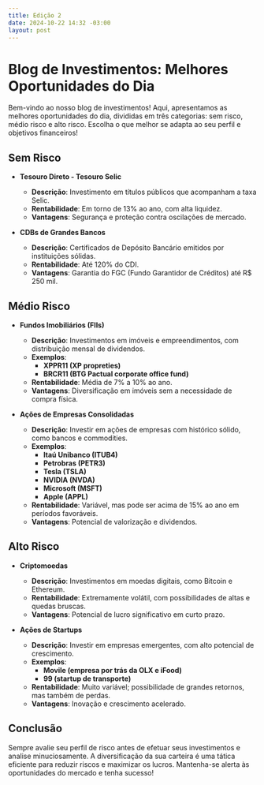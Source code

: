 ```yaml
---
title: Edição 2
date: 2024-10-22 14:32 -03:00
layout: post
---
```


# Blog de Investimentos: Melhores Oportunidades do Dia

Bem-vindo ao nosso blog de investimentos! Aqui, apresentamos as melhores oportunidades do dia, divididas em três categorias: sem risco, médio risco e alto risco. Escolha o que melhor se adapta ao seu perfil e objetivos financeiros!


## Sem Risco

- **Tesouro Direto - Tesouro Selic**
    
    -   **Descrição**: Investimento em títulos públicos que acompanham a taxa Selic.
    -   **Rentabilidade**: Em torno de 13% ao ano, com alta liquidez.
    -   **Vantagens**: Segurança e proteção contra oscilações de mercado.
- **CDBs de Grandes Bancos**
    
    -   **Descrição**: Certificados de Depósito Bancário emitidos por instituições sólidas.
    -   **Rentabilidade**: Até 120% do CDI.
    -   **Vantagens**: Garantia do FGC (Fundo Garantidor de Créditos) até R$ 250 mil.


## Médio Risco

- **Fundos Imobiliários (FIIs)**
    
    -   **Descrição**: Investimentos em imóveis e empreendimentos, com distribuição mensal de dividendos.
    -   **Exemplos**:
        -   **XPPR11 (XP propreties)**
        -   **BRCR11 (BTG Pactual corporate office fund)**
    -   **Rentabilidade**: Média de 7% a 10% ao ano.
    -   **Vantagens**: Diversificação em imóveis sem a necessidade de compra física.
- **Ações de Empresas Consolidadas**
    
    -   **Descrição**: Investir em ações de empresas com histórico sólido, como bancos e commodities.
    -   **Exemplos**:
	    - **Itaú Unibanco (ITUB4)**
        - **Petrobras (PETR3)**
	    - **Tesla (TSLA)**
	    - **NVIDIA (NVDA)**
	    - **Microsoft (MSFT)**
	    - **Apple (APPL)**
	- **Rentabilidade**: Variável, mas pode ser acima de 15% ao ano em períodos favoráveis.
    -   **Vantagens**: Potencial de valorização e dividendos.


## Alto Risco

- **Criptomoedas**
    
    -   **Descrição**: Investimentos em moedas digitais, como Bitcoin e Ethereum.
    -   **Rentabilidade**: Extremamente volátil, com possibilidades de altas e quedas bruscas.
    -   **Vantagens**: Potencial de lucro significativo em curto prazo.
- **Ações de Startups**
    
    -   **Descrição**: Investir em empresas emergentes, com alto potencial de crescimento.
    -   **Exemplos**:
        -   **Movile (empresa por trás da OLX e iFood)**
        -   **99 (startup de transporte)**
    -   **Rentabilidade**: Muito variável; possibilidade de grandes retornos, mas também de perdas.
    -   **Vantagens**: Inovação e crescimento acelerado.


## Conclusão

Sempre avalie seu perfil de risco antes de efetuar seus investimentos e analise minuciosamente. A diversificação da sua carteira é uma tática eficiente para reduzir riscos e maximizar os lucros. Mantenha-se alerta às oportunidades do mercado e tenha sucesso!
